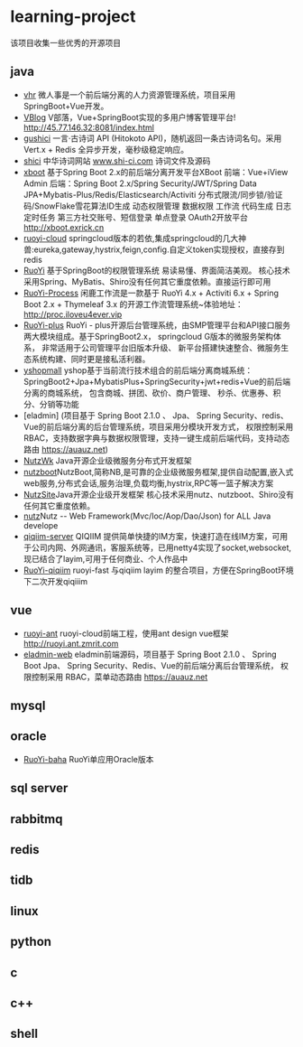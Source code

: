 # learning-project
该项目收集一些优秀的开源项目

## java
* [vhr](https://github.com/lenve/vhr)  微人事是一个前后端分离的人力资源管理系统，项目采用SpringBoot+Vue开发。
* [VBlog](https://github.com/lenve/VBlog)  V部落，Vue+SpringBoot实现的多用户博客管理平台! http://45.77.146.32:8081/index.html
* [gushici](https://github.com/xenv/gushici)  一言·古诗词 API (Hitokoto API)，随机返回一条古诗词名句。采用 Vert.x + Redis 全异步开发，毫秒级稳定响应。
* [shici](https://github.com/michaelliao/shici)  中华诗词网站 www.shi-ci.com 诗词文件及源码
* [xboot](https://github.com/Exrick/xboot)  基于Spring Boot 2.x的前后端分离开发平台XBoot 前端：Vue+iView Admin 后端：Spring Boot 2.x/Spring Security/JWT/Spring Data JPA+Mybatis-Plus/Redis/Elasticsearch/Activiti 分布式限流/同步锁/验证码/SnowFlake雪花算法ID生成 动态权限管理 数据权限 工作流 代码生成 日志 定时任务 第三方社交账号、短信登录 单点登录 OAuth2开放平台 http://xboot.exrick.cn
* [ruoyi-cloud](https://github.com/zhangmrit/ruoyi-cloud)  springcloud版本的若依,集成springcloud的几大神兽:eureka,gateway,hystrix,feign,config.自定义token实现授权，直接存到redis 
* [RuoYi](https://gitee.com/y_project/RuoYi)  基于SpringBoot的权限管理系统 易读易懂、界面简洁美观。 核心技术采用Spring、MyBatis、Shiro没有任何其它重度依赖。直接运行即可用 
* [RuoYi-Process](https://gitee.com/calvinhwang123/RuoYi-Process) 闲鹿工作流是一款基于 RuoYi 4.x + Activiti 6.x + Spring Boot 2.x + Thymeleaf 3.x 的开源工作流管理系统~体验地址：http://proc.iloveu4ever.vip 
* [RuoYi-plus](https://gitee.com/aimeng2017/RuoYi-plus/tree/master)  RuoYi - plus开源后台管理系统，由SMP管理平台和API接口服务两大模块组成。基于SpringBoot2.x， springcloud G版本的微服务架构体系， 非常适用于公司管理平台旧版本升级、 新平台搭建快速整合、微服务生态系统构建、同时更是接私活利器。 
* [yshopmall](https://github.com/guchengwuyue/yshopmall) yshop基于当前流行技术组合的前后端分离商城系统： SpringBoot2+Jpa+MybatisPlus+SpringSecurity+jwt+redis+Vue的前后端分离的商城系统， 包含商城、拼团、砍价、商户管理、 秒杀、优惠券、积分、分销等功能
* [eladmin] (项目基于 Spring Boot 2.1.0 、 Jpa、 Spring Security、redis、Vue的前后端分离的后台管理系统，项目采用分模块开发方式， 权限控制采用 RBAC，支持数据字典与数据权限管理，支持一键生成前后端代码，支持动态路由 https://auauz.net)
* [NutzWk](https://github.com/Wizzercn/NutzWk) Java开源企业级微服务分布式开发框架
* [nutzboot](https://github.com/nutzam/nutzboot)NutzBoot,简称NB,是可靠的企业级微服务框架,提供自动配置,嵌入式web服务,分布式会话,服务治理,负载均衡,hystrix,RPC等一篮子解决方案 
* [NutzSite](https://gitee.com/TomYule/NutzSite)Java开源企业级开发框架 核心技术采用nutz、nutzboot、Shiro没有任何其它重度依赖。
* [nutz](https://github.com/nutzam/nutz)Nutz -- Web Framework(Mvc/Ioc/Aop/Dao/Json) for ALL Java develope
* [qiqiim-server](https://gitee.com/qiqiim/qiqiim-server) QIQIIM 提供简单快捷的IM方案，快速打造在线IM方案，可用于公司内网、外网通讯，客服系统等，已用netty4实现了socket,websocket,现已结合了layim,可用于任何商业、个人作品中 
* [RuoYi-qiqiim](https://gitee.com/wenhaofan/RuoYi-qiqiim) ruoyi-fast 与qiqiim layim 的整合项目，方便在SpringBoot环境下二次开发qiqiiim 

## vue 
* [ruoyi-ant](https://github.com/zhangmrit/ruoyi-ant)  ruoyi-cloud前端工程，使用ant design vue框架 http://ruoyi.ant.zmrit.com
* [eladmin-web](https://github.com/elunez/eladmin-web) eladmin前端源码，项目基于 Spring Boot 2.1.0 、 Spring Boot Jpa、 Spring Security、Redis、Vue的前后端分离后台管理系统， 权限控制采用 RBAC，菜单动态路由 https://auauz.net

## mysql
## oracle
* [RuoYi-baha](https://gitee.com/baha/RuoYi-fast-Oracle) RuoYi单应用Oracle版本
## sql server
## rabbitmq
## redis
## tidb
## linux
## python
## c
## c++
## shell

